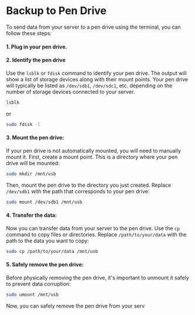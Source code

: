 # Backup to Pen Drive

To send data from your server to a pen drive using the terminal, you can follow these steps:

#### 1. **Plug in your pen drive.**

#### 2. **Identify the pen drive** 

Use the `lsblk` or `fdisk` command to identify your pen drive. The output will show a list of storage devices along with their mount points. Your pen drive will typically be listed as `/dev/sdb1`, `/dev/sdc1`, etc. depending on the number of storage devices connected to your server.

   ```bash
   lsblk
   ```

   or

   ```bash
   sudo fdisk -l
   ```

#### 3. **Mount the pen drive:** 

If your pen drive is not automatically mounted, you will need to manually mount it. First, create a mount point. This is a directory where your pen drive will be mounted:

   ```bash
   sudo mkdir /mnt/usb
   ```

Then, mount the pen drive to the directory you just created. Replace `/dev/sdb1` with the path that corresponds to your pen drive:

   ```bash
   sudo mount /dev/sdb1 /mnt/usb
   ```

#### 4. **Transfer the data:** 

Now you can transfer data from your server to the pen drive. Use the `cp` command to copy files or directories. Replace `/path/to/your/data` with the path to the data you want to copy:

   ```bash
   sudo cp /path/to/your/data /mnt/usb
   ```

#### 5. **Safely remove the pen drive:** 

Before physically removing the pen drive, it's important to unmount it safely to prevent data corruption:

   ```bash
   sudo umount /mnt/usb
   ```

Now, you can safely remove the pen drive from your serv
